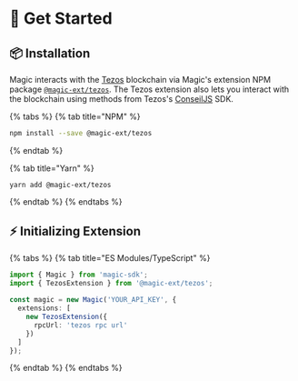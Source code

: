 # 🚀 Get Started

## 📦 Installation

Magic interacts with the [Tezos](https://tezos.com/) blockchain via Magic's extension NPM package [`@magic-ext/tezos`](https://www.npmjs.com/package/@magic-ext/tezos). The Tezos extension also lets you interact with the blockchain using methods from Tezos's [ConseilJS](https://cryptonomic.github.io/ConseilJS/#/) SDK.

{% tabs %}
{% tab title="NPM" %}
```bash
npm install --save @magic-ext/tezos
```
{% endtab %}

{% tab title="Yarn" %}
```
yarn add @magic-ext/tezos
```
{% endtab %}
{% endtabs %}

## ⚡️ Initializing Extension

{% tabs %}
{% tab title="ES Modules/TypeScript" %}
```typescript
import { Magic } from 'magic-sdk';
import { TezosExtension } from '@magic-ext/tezos';
 
const magic = new Magic('YOUR_API_KEY', {
  extensions: [
    new TezosExtension({
      rpcUrl: 'tezos rpc url'
    })
  ]
});
```
{% endtab %}
{% endtabs %}

